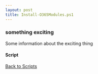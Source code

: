 ```yaml
---
layout: post
title: Install-O365Modules.ps1
---
```


### something exciting

Some information about the exciting thing

#### Script

<script async src="https://gist-it.appspot.com/github.com/BanterBoy/scripts-blog/blob/master/PowerShell/scripts/installScripts/Install-O365Modules.ps1"></script>

<a href="/menu/_pages/scripts.html">Back to Scripts</a>
